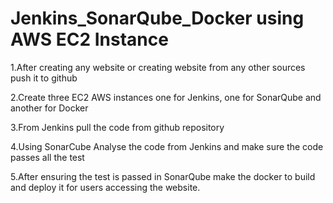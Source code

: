# Jenkins_SonarQube_Docker using AWS EC2 Instance

1.After creating any website or creating website from any other sources push it to github 

2.Create three EC2 AWS instances one for Jenkins, one for SonarQube and another for Docker

3.From Jenkins pull the code from github repository

4.Using SonarCube Analyse the code from Jenkins and make sure the code passes all the test

5.After ensuring the test is passed in SonarQube make the docker to build and deploy it for users accessing the website. 

